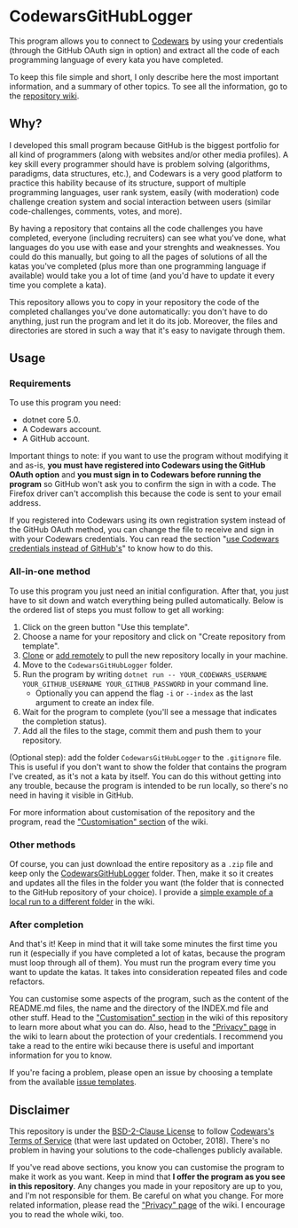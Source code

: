 # CodewarsGitHubLogger

This program allows you to connect to [Codewars](https://www.codewars.com) by using your credentials
(through the GitHub OAuth sign in option) and extract all the code of each programming language of
every kata you have completed.

To keep this file simple and short, I only describe here
the most important information, and a summary of other topics. To see all the information, go to the
[repository wiki](https://github.com/JoseDeFreitas/CodewarsGitHubLogger/wiki).

## Why?

I developed this small program because GitHub is the biggest portfolio for all kind of programmers
(along with websites and/or other media profiles). A key skill every programmer should have is problem
solving (algorithms, paradigms, data structures, etc.), and Codewars is a very good platform to
practice this hability because of its structure, support of multiple programming languages, user rank
system, easily (with moderation) code challenge creation system and social interaction between users
(similar code-challenges, comments, votes, and more).

By having a repository that contains all the code challenges you have completed, everyone (including
recruiters) can see what you've done, what languages do you use with ease and your strenghts and
weaknesses. You could do this manually, but going to all the pages of solutions of all the katas you've
completed (plus more than one programming language if available) would take you a lot of time (and
you'd have to update it every time you complete a kata).

This repository allows you to copy in your repository the code of the completed challanges you've done
automatically: you don't have to do anything, just run the program and let it do its job. Moreover, the
files and directories are stored in such a way that it's easy to navigate through them.

## Usage

### Requirements

To use this program you need:

- dotnet core 5.0.
- A Codewars account.
- A GitHub account.

Important things to note: if you want to use the program without modifying it and as-is, **you must have
registered into Codewars using the GitHub OAuth option** and **you must sign in to Codewars before running
the program** so GitHub won't ask you to confirm the sign in with a code. The Firefox driver can't
accomplish this because the code is sent to your email address.

If you registered into Codewars using its own registration system instead of the GitHub OAuth method, you
can change the file to receive and sign in with your Codewars credentials. You can read the section
"[use Codewars credentials instead of GitHub's]()" to know how to do this.

### All-in-one method

To use this program you just need an initial configuration. After that, you just have to sit down and watch
everything being pulled automatically. Below is the ordered list of steps you must follow to get all working:

1. Click on the green button "Use this template".
2. Choose a name for your repository and click on "Create repository from template".
3. [Clone](https://docs.github.com/en/repositories/creating-and-managing-repositories/cloning-a-repository) or [add remotely](https://docs.github.com/en/get-started/getting-started-with-git/managing-remote-repositories) to pull the new repository locally in your machine.
4. Move to the `CodewarsGitHubLogger` folder.
5. Run the program by writing `dotnet run -- YOUR_CODEWARS_USERNAME YOUR_GITHUB_USERNAME YOUR_GITHUB_PASSWORD` in your command line.
   - Optionally you can append the flag `-i` or `--index` as the last argument to create an index file.
6. Wait for the program to complete (you'll see a message that indicates the completion status).
7. Add all the files to the stage, commit them and push them to your repository.

(Optional step): add the folder `CodewarsGitHubLogger` to the `.gitignore` file. This is useful if you
don't want to show the folder that contains the program I've created, as it's not a kata by itself.
You can do this without getting into any trouble, because the program is intended to be run locally, so
there's no need in having it visible in GitHub.

For more information about customisation of the repository and the program, read the
["Customisation" section](https://github.com/JoseDeFreitas/CodewarsGitHubLogger/wiki/Customisation) of the wiki.

### Other methods

Of course, you can just download the entire repository as a `.zip` file and keep only the
[CodewarsGitHubLogger](/CodewarsGitHubLogger) folder. Then, make it so it creates and updates
all the files in the folder you want (the folder that is connected to the GitHub repository of
your choice). I provide a [simple example of a local run to a different folder]() in the wiki.

### After completion

And that's it! Keep in mind that it will take some minutes the first time you run it (especially if you
have completed a lot of katas, because the program must loop through all of them). You must run the program
every time you want to update the katas. It takes into consideration repeated files and code refactors.

You can customise some aspects of the program, such as the content of the README.md files,
the name and the directory of the INDEX.md file and other stuff. Head to the ["Customisation" section](https://github.com/JoseDeFreitas/CodewarsGitHubLogger/wiki/Customisation) in
the wiki of this repository to learn more about what you can do. Also, head to the ["Privacy" page](https://github.com/JoseDeFreitas/CodewarsGitHubLogger/wiki/Privacy) in
the wiki to learn about the protection of your credentials. I recommend you take a read to the entire
wiki because there is useful and important information for you to know.

If you're facing a problem, please open an issue by choosing a template from the available
[issue templates](https://github.com/JoseDeFreitas/CodewarsGitHubLogger/issues/new/choose).

## Disclaimer

This repository is under the [BSD-2-Clause License](LICENSE) to follow
[Codewars's Terms of Service](https://www.codewars.com/about/terms-of-service) (that were last updated
on October, 2018). There's no problem in having your solutions to the code-challenges publicly available.

If you've read above sections, you know you can customise the program to make it work as you want. Keep in
mind that **I offer the program as you see in this repository**. Any changes you made in your repository
are up to you, and I'm not responsible for them. Be careful on what you change. For more related information,
please read the ["Privacy" page](https://github.com/JoseDeFreitas/CodewarsGitHubLogger/wiki/Privacy) of the
wiki. I encourage you to read the whole wiki, too.
